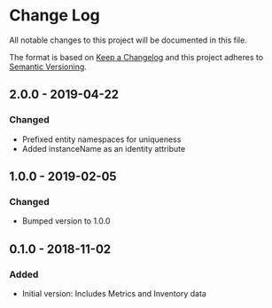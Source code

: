 # Change Log

All notable changes to this project will be documented in this file.

The format is based on [Keep a Changelog](http://keepachangelog.com/)
and this project adheres to [Semantic Versioning](http://semver.org/).

## 2.0.0 - 2019-04-22
### Changed
- Prefixed entity namespaces for uniqueness
- Added instanceName as an identity attribute

## 1.0.0 - 2019-02-05
### Changed
- Bumped version to 1.0.0

## 0.1.0 - 2018-11-02
### Added
- Initial version: Includes Metrics and Inventory data
